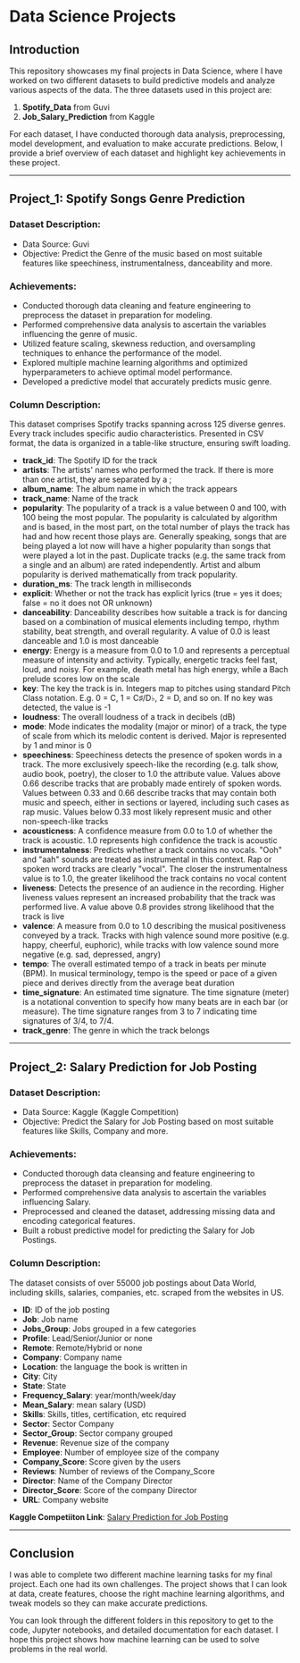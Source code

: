 # Data Science Projects 

## Introduction

This repository showcases my final projects in Data Science, where I have worked on two different datasets to build predictive models and analyze various aspects of the data. The three datasets used in this project are:

1. **Spotify_Data** from Guvi
2. **Job_Salary_Prediction** from Kaggle 

For each dataset, I have conducted thorough data analysis, preprocessing, model development, and evaluation to make accurate predictions. Below, I provide a brief overview of each dataset and highlight key achievements in these project.

---

## Project_1: Spotify Songs Genre Prediction

### Dataset Description:
- Data Source: Guvi
- Objective: Predict the Genre of the music based on most suitable features like speechiness, instrumentalness, danceability and more.

### Achievements:
- Conducted thorough data cleaning and feature engineering to preprocess the dataset in preparation for modeling.
- Performed comprehensive data analysis to ascertain the variables influencing the genre of music.
- Utilized feature scaling, skewness reduction, and oversampling techniques to enhance the performance of the model.
- Explored multiple machine learning algorithms and optimized hyperparameters to achieve optimal model performance.
- Developed a predictive model that accurately predicts music genre.

### Column Description:
This dataset comprises Spotify tracks spanning across 125 diverse genres. Every track includes specific audio characteristics. Presented in CSV format, the data is organized in a table-like structure, ensuring swift loading. 

- **track_id**: The Spotify ID for the track
- **artists**: The artists' names who performed the track. If there is more than one artist, they are separated by a ;
- **album_name**: The album name in which the track appears
- **track_name**: Name of the track
- **popularity**: The popularity of a track is a value between 0 and 100, with 100 being the most popular. The popularity is calculated by algorithm and is based, in the most part, on the total number of plays the track has had and how recent those plays are. Generally speaking, songs that are being played a lot now will have a higher popularity than songs that were played a lot in the past. Duplicate tracks (e.g. the same track from a single and an album) are rated independently. Artist and album popularity is derived mathematically from track popularity.
- **duration_ms**: The track length in milliseconds
- **explicit**: Whether or not the track has explicit lyrics (true = yes it does; false = no it does not OR unknown)
- **danceability**: Danceability describes how suitable a track is for dancing based on a combination of musical elements including tempo, rhythm stability, beat strength, and overall regularity. A value of 0.0 is least danceable and 1.0 is most danceable
- **energy**: Energy is a measure from 0.0 to 1.0 and represents a perceptual measure of intensity and activity. Typically, energetic tracks feel fast, loud, and noisy. For example, death metal has high energy, while a Bach prelude scores low on the scale
- **key**: The key the track is in. Integers map to pitches using standard Pitch Class notation. E.g. 0 = C, 1 = C♯/D♭, 2 = D, and so on. If no key was detected, the value is -1
- **loudness**: The overall loudness of a track in decibels (dB)
- **mode**: Mode indicates the modality (major or minor) of a track, the type of scale from which its melodic content is derived. Major is represented by 1 and minor is 0
- **speechiness**: Speechiness detects the presence of spoken words in a track. The more exclusively speech-like the recording (e.g. talk show, audio book, poetry), the closer to 1.0 the attribute value. Values above 0.66 describe tracks that are probably made entirely of spoken words. Values between 0.33 and 0.66 describe tracks that may contain both music and speech, either in sections or layered, including such cases as rap music. Values below 0.33 most likely represent music and other non-speech-like tracks
- **acousticness**: A confidence measure from 0.0 to 1.0 of whether the track is acoustic. 1.0 represents high confidence the track is acoustic
- **instrumentalness**: Predicts whether a track contains no vocals. "Ooh" and "aah" sounds are treated as instrumental in this context. Rap or spoken word tracks are clearly "vocal". The closer the instrumentalness value is to 1.0, the greater likelihood the track contains no vocal content
- **liveness**: Detects the presence of an audience in the recording. Higher liveness values represent an increased probability that the track was performed live. A value above 0.8 provides strong likelihood that the track is live
- **valence**: A measure from 0.0 to 1.0 describing the musical positiveness conveyed by a track. Tracks with high valence sound more positive (e.g. happy, cheerful, euphoric), while tracks with low valence sound more negative (e.g. sad, depressed, angry)
- **tempo**: The overall estimated tempo of a track in beats per minute (BPM). In musical terminology, tempo is the speed or pace of a given piece and derives directly from the average beat duration
- **time_signature**: An estimated time signature. The time signature (meter) is a notational convention to specify how many beats are in each bar (or measure). The time signature ranges from 3 to 7 indicating time signatures of 3/4, to 7/4.
- **track_genre**: The genre in which the track belongs

---

## Project_2: Salary Prediction for Job Posting

### Dataset Description:
- Data Source: Kaggle (Kaggle Competition)
- Objective: Predict the Salary for Job Posting based on most suitable features like Skills, Company and more.

### Achievements:
- Conducted thorough data cleansing and feature engineering to preprocess the dataset in preparation for modeling.
- Performed comprehensive data analysis to ascertain the variables influencing Salary.
- Preprocessed and cleaned the dataset, addressing missing data and encoding categorical features.
- Built a robust predictive model for predicting the Salary for Job Postings.

### Column Description:
The dataset consists of over 55000 job postings about Data World, including skills, salaries, companies, etc. scraped from the websites in US.

- **ID**: ID of the job posting
- **Job**: Job name
- **Jobs_Group**: Jobs grouped in a few categories
- **Profile**: Lead/Senior/Junior or none
- **Remote**: Remote/Hybrid or none
- **Company**: Company name
- **Location**: the language the book is written in
- **City**: City
- **State**: State
- **Frequency_Salary**: year/month/week/day
- **Mean_Salary**: mean salary (USD)
- **Skills**: Skills, titles, certification, etc required
- **Sector**: Sector Company
- **Sector_Group**: Sector company grouped
- **Revenue**: Revenue size of the company
- **Employee**: Number of employee size of the company
- **Company_Score**: Score given by the users
- **Reviews**: Number of reviews of the Company_Score
- **Director**: Name of the Company Director
- **Director_Score**: Score of the company Director
- **URL**: Company website

**Kaggle Competiiton Link**: <a href="https://www.kaggle.com/competitions/salary-prediction-for-job-postings/overview">Salary Prediction for Job Posting</a>

---

## Conclusion

I was able to complete two different machine learning tasks for my final project. Each one had its own challenges. The project shows that I can look at data, create features, choose the right machine learning algorithms, and tweak models so they can make accurate predictions.

You can look through the different folders in this repository to get to the code, Jupyter notebooks, and detailed documentation for each dataset. I hope this project shows how machine learning can be used to solve problems in the real world.
